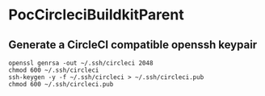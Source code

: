 # PocCircleciBuildkitParent

## Generate a CircleCI compatible openssh keypair


```
openssl genrsa -out ~/.ssh/circleci 2048
chmod 600 ~/.ssh/circleci
ssh-keygen -y -f ~/.ssh/circleci > ~/.ssh/circleci.pub
chmod 600 ~/.ssh/circleci.pub
```
